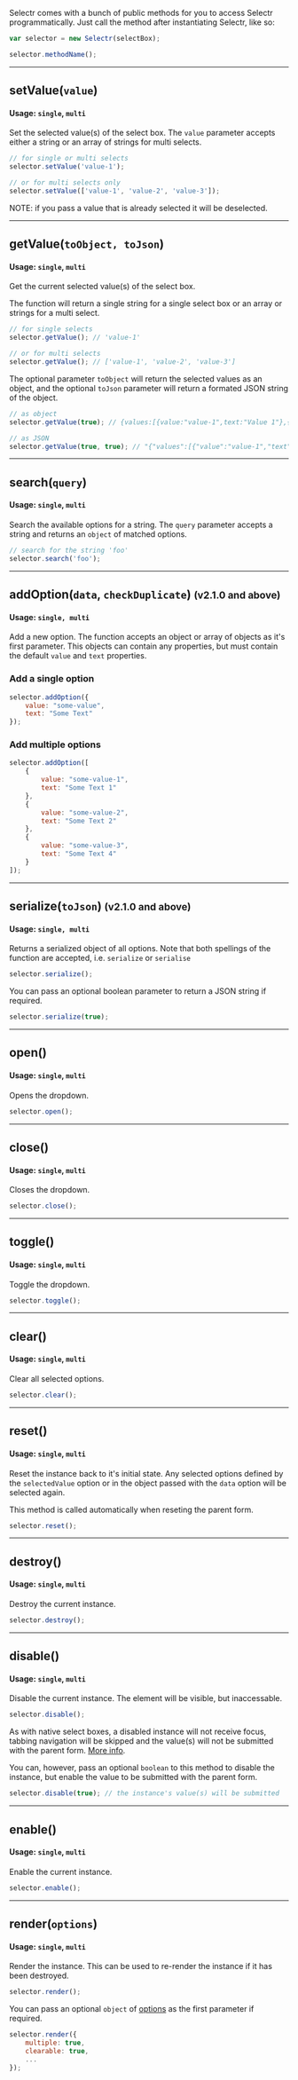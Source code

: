 Selectr comes with a bunch of public methods for you to access Selectr programmatically. Just call the method after instantiating Selectr, like so:

```javascript
var selector = new Selectr(selectBox);

selector.methodName();
```

---

## setValue(`value`)
#### Usage: `single`, `multi`

Set the selected value(s) of the select box. The `value` parameter accepts either a string or an array of strings for multi selects.

```javascript
// for single or multi selects
selector.setValue('value-1');

// or for multi selects only
selector.setValue(['value-1', 'value-2', 'value-3']);
```

NOTE: if you pass a value that is already selected it will be deselected.

---

## getValue(`toObject, toJson`)
#### Usage: `single`, `multi`

Get the current selected value(s) of the select box.

The function will return a single string for a single select box or an array or strings for a multi select.

```javascript
// for single selects
selector.getValue(); // 'value-1'

// or for multi selects
selector.getValue(); // ['value-1', 'value-2', 'value-3']
```

The optional parameter `toObject` will return the selected values as an object, and the optional `toJson` parameter will return a formated JSON string of the object.

```javascript
// as object
selector.getValue(true); // {values:[{value:"value-1",text:"Value 1"},{value:"value-2",text:"Value 2"},{value:"value-3",text:"Value 3"}]}"

// as JSON
selector.getValue(true, true); // "{"values":[{"value":"value-1","text":"Value 1"},{"value":"value-2","text":"Value 2"},{"value":"value-3","text":"Value 3"}]}" 

```

---

## search(`query`)
#### Usage: `single`, `multi`

Search the available options for a string. The `query` parameter accepts a string and returns an `object` of matched options.

```javascript
// search for the string 'foo'
selector.search('foo');
```

---

## addOption(`data`, `checkDuplicate`) <small>(v2.1.0 and above)</small>
#### Usage: `single, multi`

Add a new option. The function accepts an object or array of objects as it's first parameter. This objects can contain any properties, but must contain the default `value` and `text` properties.

### Add a single option
```javascript
selector.addOption({
    value: "some-value",
    text: "Some Text"
});
```

### Add multiple options
```javascript
selector.addOption([
    {
        value: "some-value-1",
        text: "Some Text 1"
    },
    {
        value: "some-value-2",
        text: "Some Text 2"
    },
    {
        value: "some-value-3",
        text: "Some Text 4"
    }
]);
```

---

## serialize(`toJson`) <small>(v2.1.0 and above)</small>
#### Usage: `single, multi`

Returns a serialized object of all options. Note that both spellings of the function are accepted, i.e. `serialize` or `serialise`

```javascript
selector.serialize();
```

You can pass an optional boolean parameter to return a JSON string if required.

```javascript
selector.serialize(true);
```

---

## open()
#### Usage: `single`, `multi`

Opens the dropdown.

```javascript
selector.open();
```

---

## close()
#### Usage: `single`, `multi`

Closes the dropdown.

```javascript
selector.close();
```

---

## toggle()
#### Usage: `single`, `multi`

Toggle the dropdown.

```javascript
selector.toggle();
```

---

## clear()
#### Usage: `single`, `multi`

Clear all selected options.

```javascript
selector.clear();
```

---

## reset()
#### Usage: `single`, `multi`

Reset the instance back to it's initial state. Any selected options defined by the `selectedValue` option or in the object passed with the `data` option will be selected again.

This method is called automatically when reseting the parent form.

```javascript
selector.reset();
```

---

## destroy()
#### Usage: `single`, `multi`

Destroy the current instance.

```javascript
selector.destroy();
```

---

## disable()
#### Usage: `single`, `multi`

Disable the current instance. The element will be visible, but inaccessable.

```javascript
selector.disable();
```

As with native select boxes, a disabled instance will not receive focus, tabbing navigation will be skipped and the value(s) will not be submitted with the parent form. [More info](https://www.w3.org/TR/html401/interact/forms.html#disabled).

You can, however, pass an optional `boolean` to this method to disable the instance, but enable the value to be submitted with the parent form.

```javascript
selector.disable(true); // the instance's value(s) will be submitted
```

---

## enable()
#### Usage: `single`, `multi`

Enable the current instance.

```javascript
selector.enable();
```

---

## render(`options`)
#### Usage: `single`, `multi`

Render the instance. This can be used to re-render the instance if it has been destroyed.

```javascript
selector.render();
```

You can pass an optional `object` of [options](http://mobius.ovh/docs/selectr/pages/options) as the first parameter if required.

```javascript
selector.render({
    multiple: true,
    clearable: true,
    ...
});
```